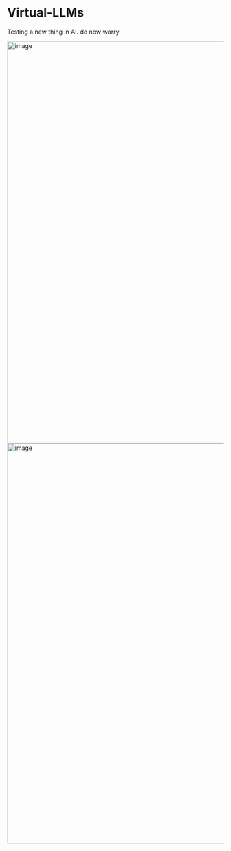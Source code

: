# Virtual-LLMs
Testing a new thing in AI. do now worry 

<img width="1914" height="935" alt="image" src="https://github.com/user-attachments/assets/0f9d823f-d6ab-4fce-be9d-52e89564c120" />


<img width="1913" height="931" alt="image" src="https://github.com/user-attachments/assets/2dd1ed74-21db-4be7-981a-ba7126b3d1d4" />
